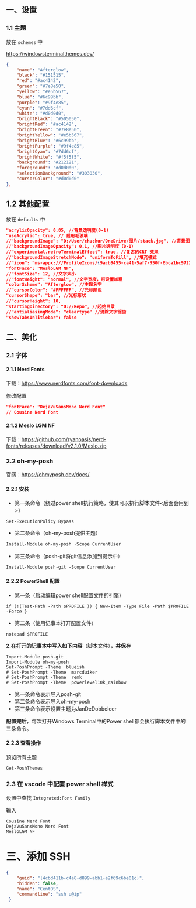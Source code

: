 ##  一、设置

### 1.1 主题

放在 `schemes` 中

https://windowsterminalthemes.dev/

```json
{
    "name": "Afterglow",
    "black": "#151515",
    "red": "#ac4142",
    "green": "#7e8e50",
    "yellow": "#e5b567",
    "blue": "#6c99bb",
    "purple": "#9f4e85",
    "cyan": "#7dd6cf",
    "white": "#d0d0d0",
    "brightBlack": "#505050",
    "brightRed": "#ac4142",
    "brightGreen": "#7e8e50",
    "brightYellow": "#e5b567",
    "brightBlue": "#6c99bb",
    "brightPurple": "#9f4e85",
    "brightCyan": "#7dd6cf",
    "brightWhite": "#f5f5f5",
    "background": "#212121",
    "foreground": "#d0d0d0",
    "selectionBackground": "#303030",
    "cursorColor": "#d0d0d0"
},
```

## 1.2 其他配置

放在 `defaults` 中

```json
"acrylicOpacity": 0.85, //背景透明度(0-1)
"useAcrylic": true, // 启用毛玻璃
//"backgroundImage": "D:/User/chuchur/OneDrive/图片/stack.jpg", //背景图片
//"backgroundImageOpacity": 0.1, //图片透明度（0-1）
//"experimental.retroTerminalEffect": true, //复古的CRT 效果
//"backgroundImageStretchMode": "uniformToFill", //填充模式
//"icon": "ms-appx:///ProfileIcons/{9acb9455-ca41-5af7-950f-6bca1bc9722f}.png", //图标
"fontFace": "MesloLGM NF",
//"fontSize": 12, //文字大小
//"fontWeight": "normal", //文字宽度，可设置加粗
"colorScheme": "Afterglow", //主题名字
//"cursorColor": "#FFFFFF", //光标颜色
"cursorShape": "bar", //光标形状
//"cursorHeight": 10,
"startingDirectory": "D://Repo", //起始目录
//"antialiasingMode": "cleartype" //消除文字锯齿
"showTabsInTitlebar": false
```

## 二、美化

### 2.1 字体

#### 2.1.1 Nerd Fonts

下载：https://www.nerdfonts.com/font-downloads

修改配置

```json
"fontFace": "DejaVuSansMono Nerd Font" 
// Cousine Nerd Font
```

#### 2.1.2 Meslo LGM NF

下载：https://github.com/ryanoasis/nerd-fonts/releases/download/v2.1.0/Meslo.zip

### 2.2 oh-my-posh

官网：https://ohmyposh.dev/docs/

#### 2.2.1 安装

- 第一条命令（绕过power shell执行策略，使其可以执行脚本文件<后面会用到>）

```text
Set-ExecutionPolicy Bypass
```

- 第二条命令（oh-my-posh提供主题）

```powershell
Install-Module oh-my-posh -Scope CurrentUser
```

- 第三条命令（posh-git将git信息添加到提示中）

```text
Install-Module posh-git -Scope CurrentUser
```

#### 2.2.2 PowerShell 配置

- 第一条（启动编辑power shell配置文件的引擎）

```text
if (!(Test-Path -Path $PROFILE )) { New-Item -Type File -Path $PROFILE -Force }
```

- 第二条（使用记事本打开配置文件）

```text
notepad $PROFILE
```

**2.在打开的记事本中写入如下内容**（脚本文件）**，并保存**

```text
Import-Module posh-git
Import-Module oh-my-posh
Set-PoshPrompt -Theme  blueish
# Set-PoshPrompt -Theme  marcduiker
# Set-PoshPrompt -Theme  remk
# Set-PoshPrompt -Theme  powerlevel10k_rainbow
```

- 第一条命令表示导入posh-git
- 第二条命令表示导入oh-my-posh
- 第三条命令表示设置主题为JanDeDobbeleer

**配置完后**，每次打开Windows Terminal中的Power shell都会执行脚本文件中的三条命令。

#### 2.2.3 查看操作

预览所有主题

```shell
Get-PoshThemes
```

### 2.3 在 vscode 中配置 power shell 样式

设置中查找 `Integrated:Font Family`

输入

```
Cousine Nerd Font
DejaVuSansMono Nerd Font
MesloLGM NF
```

# 三、添加 SSH

```json
{
    "guid": "{4cbd411b-c4a8-d899-abb1-e2f69c6be01c}",
    "hidden": false,
    "name": "CentOS",
    "commandline": "ssh u@ip"
 }
```


